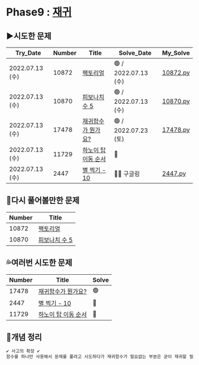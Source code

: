 # Phase9 : [재귀](https://www.acmicpc.net/step/19)



## ▶️시도한 문제

| Try_Date        | Number | Title                                                        | Solve_Date           | My_Solve               |
| --------------- | ------ | ------------------------------------------------------------ | -------------------- | ---------------------- |
| 2022.07.13 (수) | 10872  | [팩토리얼](https://www.acmicpc.net/problem/10872)            | 🟢 / 2022.07.13 (수) | [10872.py](./10872.py) |
| 2022.07.13 (수) | 10870  | [피보나치 수 5](https://www.acmicpc.net/problem/10870)       | 🟢 / 2022.07.13 (수) | [10870.py](./10870.py) |
| 2022.07.13 (수) | 17478  | [재귀함수가 뭔가요?](https://www.acmicpc.net/problem/17478)  | 🟢 / 2022.07.23 (토) | [17478.py](./17478.py) |
| 2022.07.13 (수) | 11729  | [하노이 탑 이동 순서](https://www.acmicpc.net/problem/11729) | 🔴           |                        |
| 2022.07.13 (수) | 2447   | [별 찍기 - 10](https://www.acmicpc.net/problem/2447)         | 🔴😭 구글링            | [2447.py](./2447.py) |



## 💫다시 풀어볼만한 문제

| Number | Title                                                  |
| ------ | ------------------------------------------------------ |
| 10872  | [팩토리얼](https://www.acmicpc.net/problem/10872)      |
| 10870  | [피보나치 수 5](https://www.acmicpc.net/problem/10870) |



## 💦여러번 시도한 문제

| Number | Title                                                        | Solve |
| ------ | ------------------------------------------------------------ | ----- |
| 17478  | [재귀함수가 뭔가요?](https://www.acmicpc.net/problem/17478)  | 🟢     |
| 2447   | [별 찍기 - 10](https://www.acmicpc.net/problem/2447)         | 🔴     |
| 11729  | [하노이 탑 이동 순서](https://www.acmicpc.net/problem/11729) | 🔴     |



## 📑개념 정리 

```python
✔️ 사고의 확장 ✔️
함수를 하나만 사용해서 문제를 풀려고 시도하다가 재귀함수가 필요없는 부분은 굳이 재귀할 필요가 없다는 걸 생각해내고 그 부분을 따로 나눠놓고 재귀되어야 하는 부분만 따로 함수로 구현함
```

